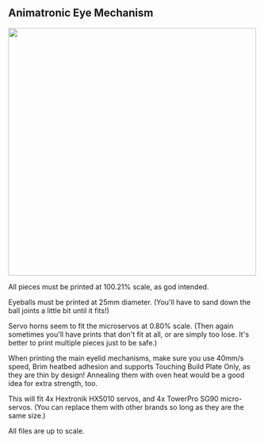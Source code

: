 ## Animatronic Eye Mechanism


<a href="url"><img src="https://github.com/misses-robot/Sylvie-The-Robot/blob/master/blender/v0.20/animatronic-eyes/Screenshot%20from%202019-02-10%2017-31-35.png" width="500" ></a>

All pieces must be printed at 100.21% scale, as god intended.

Eyeballs must be printed at 25mm diameter. (You'll have to sand down the ball joints a little bit until it fits!)

Servo horns seem to fit the microservos at 0.80% scale. (Then again sometimes you'll have prints that don't fit at all, or are simply too lose. It's better to print multiple pieces just to be safe.)

When printing the main eyelid mechanisms, make sure you use 40mm/s speed, Brim heatbed adhesion and supports Touching Build Plate Only, as they are thin by design! Annealing them with oven heat would be a good idea for extra strength, too.

This will fit 4x Hextronik HX5010 servos, and 4x TowerPro SG90 micro-servos. (You can replace them with other brands so long as they are the same size.)

All files are up to scale.


